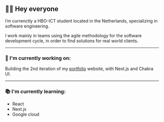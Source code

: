 <!-- ![banner](https://github.com/josh0x/josh-hz.github.io/blob/master/img/DJI_0104.jpeg) -->

## 👋🏽 Hey everyone
I’m currenctly a HBO-ICT student located in the Netherlands, specializing in software engineering. 

I work mainly in teams using the agile methodology for the software development cycle, in order to find solutions for real world clients.

--- 

### 🚀 I'm currently working on: 

Building the 2nd iteration of my [portfolio](https://joshuabowers.nl) website, with Next.js and Chakra UI. 

--- 

### 📚 I'm currently learning: 

- React
- Next.js
- Google cloud
